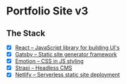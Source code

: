 # Portfolio Site v3

## The Stack

- [x] [React – JavaScript library for building UI's](https://reactjs.org/)
- [x] [Gatsby – Static site generator framework](https://www.gatsbyjs.org/)
- [x] [Emotion – CSS in JS styling](https://emotion.sh/)
- [x] [Strapi – Headless CMS](https://strapi.io/)
- [x] [Netlify – Serverless static site deployment](https://www.netlify.com/)